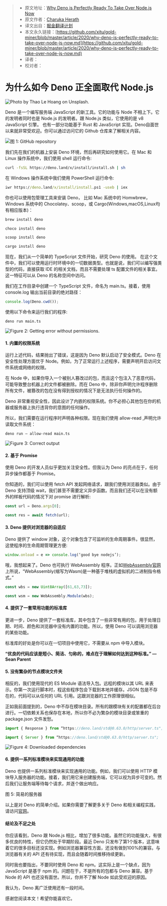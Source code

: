 > * 原文地址：[Why Deno is Perfectly Ready To Take Over Node.js Now](https://medium.com/front-end-weekly/why-deno-is-perfectly-ready-to-take-over-node-js-now-3f768efe530c)
> * 原文作者：[Charuka Herath](https://medium.com/@charuka09)
> * 译文出自：[掘金翻译计划](https://github.com/xitu/gold-miner)
> * 本文永久链接：[https://github.com/xitu/gold-miner/blob/master/article/2020/why-deno-is-perfectly-ready-to-take-over-node-js-now.md](https://github.com/xitu/gold-miner/blob/master/article/2020/why-deno-is-perfectly-ready-to-take-over-node-js-now.md)
> * 译者：
> * 校对者：

# 为什么如今 Deno 正全面取代 Node.js

![Photo by [Thao Le Hoang](https://unsplash.com/@h4x0r3) on [Unsplash](https://unsplash.com/).](https://cdn-images-1.medium.com/max/2000/0*NGYfX_xdVnytqcM1)

Deno 是一个编写服务端 JavaScript 的新工具。它的功能与 Node 不相上下。它的发明者同时也是 Node.js 的发明者。跟 Node.js 类似，它使用的是 v8 JavaScript 引擎。 也有一部分功能基于 Rust 和 JavaScript 实现。Deno自面世以来就非常受欢迎。你可以通过访问它的 Github 仓库来了解相关内容。

![图 1: [GitHub repository](https://github.com/denoland/deno)](https://cdn-images-1.medium.com/max/2668/1*rqRR-dNjpDO0qcF1pfEB4g.png)

我们先在我们的机器上安装 Deno 环境，然后再研究如何使用它。在 Mac 和 Linux 操作系统中，我们使用 shell 运行命令:

```bash
curl -fsSL https://deno.land/x/install/install.sh | sh
```

在 Windows 操作系统中我们使用 PowerShell 运行命令:

```cmd
iwr https://deno.land/x/install/install.ps1 -useb | iex
```

你也可以使用包管理工具来安装 Deno， 比如 Mac 系统中的 Homwbrew，Windows 系统中的 Chocolatey、scoop，或 Cargo(Windows,macOS,Linux均有相应版本)：

```bash
brew install deno

choco install deno

scoop install deno

cargo install deno
```

现在，我们从一个简单的 TypeScript 文件开始，研究 Deno 的使用。 在这个文件中，我们可以使用运行时环境中的一切数据类型。也就是说，我们可以编写强类型的代码，直接获取 IDE 的相关文档，而且不需要处理 ts 配置文件的相关事宜。这一特征可以从 Deno 的名称空间中访问。

我们在工作目录中创建一个 TypeScript 文件，命名为 main.ts。接着，使用 console.log 输出当前目录的绝对路径：

```js
console.log(Deno.cwd());
```

使用以下命令来运行我们的程序:

```bash
deno run main.ts
```

![Figure 2: Getting error without permissions.](https://cdn-images-1.medium.com/max/2000/1*9zL2lRaMgBUsfTVcVXiHdQ.png)

#### 1. 内置的权限系统

运行上述代码，结果抛出了错误，这是因为 Deno 默认启动了安全模式。Deno 在安全性处理方面优于 Node。例如，为了正常运行上述程序，需要声明开启访问文件系统或网络的权限。

在 Node 中，如果你导入一个被别人篡改过的包，而且这个包注入了恶意代码，可能导致整台机器上的文件都被删除。而在 Deno 中，除非你声明允许程序删除所有文件，被篡改的包在没有得到授权的情况下是无法执行任何操作的。

Deno 非常重视安全性，因此设计了内嵌的权限系统。你不必担心其他包在你的机器或服务器上执行违背你的意图的任何操作。

所以，我们需要在运行程序时声明各种权限。现在我们使用 allow-read ,声明允许读取文件系统：

```bash
deno run — allow-read main.ts
```

![Figure 3: Correct output](https://cdn-images-1.medium.com/max/2000/1*WCAXkGkBiadzGR56cdCXkQ.png)

#### 2. 基于 Promise

使用 Deno 的开发人员似乎更加关注安全性。但我认为 Deno 的亮点在于，任何异步操作都基于 Promise。

你知道的，我们可以使用 fetch API 发起网络请求，跟我们使用浏览器类似。由于 Deno 支持顶级 wait，我们甚至不需要定义异步函数。而且我们还可以在没有额外的样板代码的情况下对 promise 进行解析:

```js
const url = Deno.args[0];

const res = await fetch(url);
```

#### 3. Deno 提供对浏览器的自适应

Deno 提供了 window 对象，这个对象包含了可监听的生命周期事件。很显然，这使程序的生命周期管理更方便:

```js
window.onload = e => console.log(‘good bye nodejs’);
```

哦，我想起来了。Deno 也可执行 WebAssembly 程序。正如[WebAssembly官网](https://webassembly.org/)上所说，“WebAssembly(缩写为Wasm)是一种基于堆栈的虚拟机的二进制指令格式。”

```js
const wbs = new Uint8Array([61,63,73]);

const wsm = new WebAssembly.Module(wbs);
```

#### 4. 提供了一套常用功能的标准库

更进一步，Deno 提供了一套标准库，其中包含了一些非常有用的包，用于处理日期、时间、颜色和浏览器中没有内置的功能。所以，使用 Deno 可以调用浏览器的某些功能。

标准库的好处是你可以在一切项目中使用它，不需要从 npm 中导入模块。

**“优良的代码应该是短小、简洁、匀称的，难点在于理解如何达到这种标准。” — Sean Parent**

#### 5. 没有繁杂的节点模块文件夹

相反的，我们使用现代的 ES Module 语法导入包。远程的模块以其 URL 来表示。你第一次运行脚本时，程这些程序包会下载到本地并缓存。JSON 包是不存在的，代码可以从任何的 URL 引用。这跟浏览器的工作原理很相似。

正如我前面提到的，Deno 中不存在模块目录。所有的跟模块有关的配置都在后台进行。一切依赖关系也保存在本地，所以你不必为繁杂的模块目录或笨重的 package.json 文件发愁。

```js
import { Response } from “https://deno.land/std@0.63.0/http/server.ts";

import { Server } from “https://deno.land/std@0.63.0/http/server.ts";
```

![Figure 4: Downloaded dependencies](https://cdn-images-1.medium.com/max/2000/1*27PO58pHOLatMzuHKkSn4A.png)

#### 6. 提供一系列标准模块来实现通用的功能

Deno 也提供一系列标准模块来实现通用的功能。例如，我们可以使用 HTTP 模块导入服务器的功能。接着，我们用它来创建服务端，它可以视为异步可变的。然后我们让服务端等待每个请求，并逐个做出响应。

图 5: 简易的服务器

以上是对 Deno 的简单介绍。如果你需要了解更多关于 Deno 和相关编程实践，请访问[官网](https://deno.land/)。

#### 结论及不足之处

你应该看到，Deno 跟 Node.js 相比，增加了很多功能。虽然它的功能强大，有很多优良的特性，但它仍然处于早期阶段。最近 Deno 只发布了第1个版本，这意味着它的很多目标还没实现。例如浏览器兼容性方面，还没有做到100%的兼容。与浏览器有关的 API 还有待实现，而且会随着时间推移持续更新。

同时我也要指出，不要同时使用 Deno 和 npm。这实际上是一个缺点，因为 JavaScript 是基于 npm 的。问题在于，不是所有的包都与 Deno 兼容。基于 Node 的 API 也还没有面世。所以，你并不了解 Node 如此受欢迎的原因。

我认为，Deno 离广泛使用还有一段时间。

感谢您阅读本文！希望你能喜欢它。
